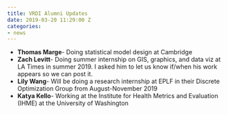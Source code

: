 ```yaml
---
title: VRDI Alumni Updates
date: 2019-03-20 11:29:00 Z
categories:
- news
---
```


* **Thomas Marge**- Doing statistical model design at Cambridge
* **Zach Levitt**- Doing summer internship on GIS, graphics, and data viz at LA Times in summer 2019. I asked him to let us know if/when his work appears so we can post it.
* **Lily Wang**- Will be doing a research internship at EPLF in their Discrete Optimization Group from August-November 2019
* **Katya Kello**- Working at the Institute for Health Metrics and Evaluation (IHME) at the University of Washington 